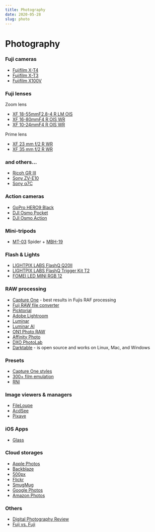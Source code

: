 ```yaml
---
title: Photography
date: 2020-05-28
slug: photo
---
```


# Photography

### Fuji cameras

* [Fujifilm X-T4](https://fujifilm-x.com/global/products/cameras/x-t4/)
* [Fujifilm X-T3](https://fujifilm-x.com/global/products/cameras/x-t3/)
* [Fujifilm X100V](https://fujifilm-x.com/en-us/products/cameras/x100v/)

### Fuji lenses

Zoom lens

* [XF 18-55mmF2.8-4 R LM OIS](https://fujifilm-x.com/global/products/lenses/xf18-55mmf28-4-r-lm-ois/)
* [XF 16-80mmF4 R OIS WR](https://fujifilm-x.com/global/products/lenses/xf16-80mmf4-r-ois-wr/)
* [XF 10-24mmF4 R OIS WR](https://fujifilm-x.com/global/products/lenses/xf10-24mmf4-r-ois-wr/)

Prime lens

* [XF 23 mm f/2 R WR](https://fujifilm-x.com/global/products/lenses/xf23mmf2-r-wr/)
* [XF 35 mm f/2 R WR](https://fujifilm-x.com/global/products/lenses/xf35mmf2-r-wr/)

### and others...

* [Ricoh GR III](http://www.ricoh-imaging.co.jp/english/products/gr-3/)
* [Sony ZV-E10](https://www.sony.co.uk/electronics/interchangeable-lens-cameras/zv-e10)
* [Sony α7C](https://www.sony.co.uk/electronics/interchangeable-lens-cameras/ilce-7c)

### Action cameras

* [GoPro HERO9 Black](https://gopro.com/en/cz/shop/cameras/hero9-black/CHDHX-901-master.html)
* [DJI Osmo Pocket](https://www.dji.com/cz/osmo-pocket)
* [DJI Osmo Action](https://www.dji.com/cz/osmo-action)

### Mini-tripods

* [MT-03](https://www.leofoto.com/products_detail.php?id=293) Spider + [MBH-19](https://www.leofoto.com/products_detail.php?id=297)

### Flash & Lights

* [LIGHTPIX LABS FlashQ Q20II](https://www.lightpixlabs.com/pages/q20ii)
* [LIGHTPIX LABS FlashQ Trigger Kit T2](https://lightpixlabs.com/pages/flashq-t2)
* [FOMEI LED MINI RGB 12](https://landing.fomei.com/led-mini-rgb-12)

### RAW processing

* [Capture One](https://www.captureone.com/en/) - best results in Fujis RAF processing
* [Fuji RAW file converter](http://www.fujifilm.com/support/digital_cameras/software/myfinepix_studio/rfc/)
* [Picktorial](https://www.picktorial.com/)
* [Adobe Lightroom](https://lightroom.adobe.com/)
* [Luminar](https://skylum.com/luminar)
* [Luminar AI](https://skylum.com/luminar-ai)
* [ON1 Photo RAW](https://www.on1.com/products/photo-raw)
* [Affinity Photo](https://affinity.serif.com/en-us/photo/)
* [DXO PhotoLab](https://www.dxo.com/dxo-photolab/)
* [Darktable](https://www.darktable.org/) - is open source and works on Linux, Mac, and Windows

### Presets

* [Capture One styles](https://www.captureone.com/en/products-plans/styles)
* [300+ film emulation](https://www.presetpro.com/product/film-emulation-capture-one/)
* [RNI](https://reallyniceimages.com/store.html)

### Image viewers & managers

* [FileLoupe](https://www.fileloupe.com/)
* [AcdSee](https://www.acdsee.com/en/index)
* [Pixave](http://www.littlehj.com/mac/)

### iOS Apps

* [Glass](https://glass.photo/)

### Cloud storages

* [Apple Photos](https://support.apple.com/photos)
* [Backblaze](https://www.backblaze.com/)
* [500px](https://web.500px.com/)
* [Flickr](https://www.flickr.com/)
* [SmugMug](https://www.smugmug.com/)
* [Google Photos](https://photos.google.com/)
* [Amazon Photos](https://www.amazon.com/Amazon-Photos/b?ie=UTF8&node=13234696011)

### Others

* [Digital Photography Review](https://www.dpreview.com/)
* [Fuji vs. Fuji](https://www.fujivsfuji.com/)